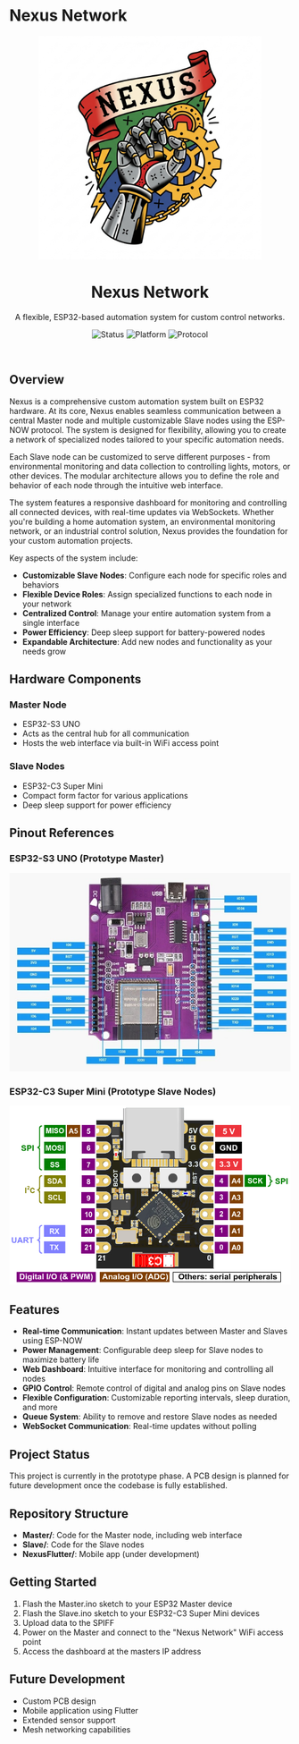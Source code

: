 # Nexus Network

<p align="center">
<img src="pictures/NexusLogo.png" alt="Nexus Logo" width="400"/>
</p>

<h1 align="center">Nexus Network</h1>
<p align="center">A flexible, ESP32-based automation system for custom control networks.</p>

<p align="center">
<img src="https://img.shields.io/badge/status-in%20development-yellowgreen.svg" alt="Status" />
<img src="https://img.shields.io/badge/platform-ESP32-blue.svg" alt="Platform" />
<img src="https://img.shields.io/badge/protocol-ESP--NOW-orange.svg" alt="Protocol" />
</p>
<br>

## Overview

Nexus is a comprehensive custom automation system built on ESP32 hardware. At its core, Nexus enables seamless communication between a central Master node and multiple customizable Slave nodes using the ESP-NOW protocol. The system is designed for flexibility, allowing you to create a network of specialized nodes tailored to your specific automation needs.

Each Slave node can be customized to serve different purposes - from environmental monitoring and data collection to controlling lights, motors, or other devices. The modular architecture allows you to define the role and behavior of each node through the intuitive web interface.

The system features a responsive dashboard for monitoring and controlling all connected devices, with real-time updates via WebSockets. Whether you're building a home automation system, an environmental monitoring network, or an industrial control solution, Nexus provides the foundation for your custom automation projects.

Key aspects of the system include:

- **Customizable Slave Nodes**: Configure each node for specific roles and behaviors
- **Flexible Device Roles**: Assign specialized functions to each node in your network
- **Centralized Control**: Manage your entire automation system from a single interface
- **Power Efficiency**: Deep sleep support for battery-powered nodes
- **Expandable Architecture**: Add new nodes and functionality as your needs grow

## Hardware Components

### Master Node

- ESP32-S3 UNO
- Acts as the central hub for all communication
- Hosts the web interface via built-in WiFi access point

### Slave Nodes

- ESP32-C3 Super Mini
- Compact form factor for various applications
- Deep sleep support for power efficiency

## Pinout References

### ESP32-S3 UNO (Prototype Master)

![ESP32-S3 UNO Pinout](pictures/esp32S3UnoPinout.jpg)

### ESP32-C3 Super Mini (Prototype Slave Nodes)

![ESP32-C3 Super Mini Pinout](pictures/esp32C3SuperMiniPinOut.png)

## Features

- **Real-time Communication**: Instant updates between Master and Slaves using ESP-NOW
- **Power Management**: Configurable deep sleep for Slave nodes to maximize battery life
- **Web Dashboard**: Intuitive interface for monitoring and controlling all nodes
- **GPIO Control**: Remote control of digital and analog pins on Slave nodes
- **Flexible Configuration**: Customizable reporting intervals, sleep duration, and more
- **Queue System**: Ability to remove and restore Slave nodes as needed
- **WebSocket Communication**: Real-time updates without polling

## Project Status

This project is currently in the prototype phase. A PCB design is planned for future development once the codebase is fully established.

## Repository Structure

- **Master/**: Code for the Master node, including web interface
- **Slave/**: Code for the Slave nodes
- **NexusFlutter/**: Mobile app (under development)

## Getting Started

1. Flash the Master.ino sketch to your ESP32 Master device
2. Flash the Slave.ino sketch to your ESP32-C3 Super Mini devices
3. Upload data to the SPIFF
4. Power on the Master and connect to the "Nexus Network" WiFi access point
5. Access the dashboard at the masters IP address

## Future Development

- Custom PCB design
- Mobile application using Flutter
- Extended sensor support
- Mesh networking capabilities
